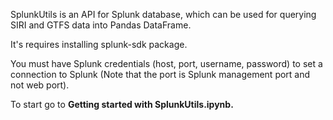 SplunkUtils is an API for Splunk database, which can be used for querying SIRI and GTFS data into Pandas DataFrame.

It's requires installing splunk-sdk package.

You must have Splunk credentials (host, port, username, password) to set a connection to Splunk (Note that the port is Splunk management port and not web port).

To start go to **Getting started with SplunkUtils.ipynb.**  
